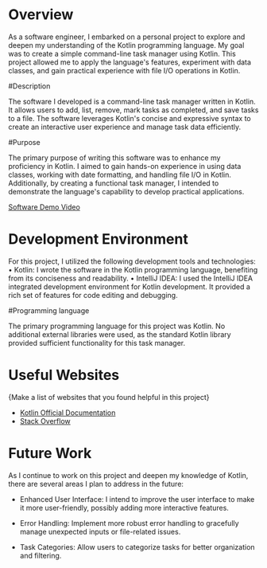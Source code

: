  # Overview

As a software engineer, I embarked on a personal project to explore and deepen my understanding of the Kotlin programming language. My goal was to create a simple command-line task manager using Kotlin. This project allowed me to apply the language's features, experiment with data classes, and gain practical experience with file I/O operations in Kotlin.

#Description  

The software I developed is a command-line task manager written in Kotlin. It allows users to add, list, remove, mark tasks as completed, and save tasks to a file. The software leverages Kotlin's concise and expressive syntax to create an interactive user experience and manage task data efficiently.  

#Purpose  

The primary purpose of writing this software was to enhance my proficiency in Kotlin. I aimed to gain hands-on experience in using data classes, working with date formatting, and handling file I/O in Kotlin. Additionally, by creating a functional task manager, I intended to demonstrate the language's capability to develop practical applications.


[Software Demo Video](https://youtu.be/LQLDax36D-I)

# Development Environment

For this project, I utilized the following development tools and technologies:
•	Kotlin: I wrote the software in the Kotlin programming language, benefiting from its conciseness and readability.
•	IntelliJ IDEA: I used the IntelliJ IDEA integrated development environment for Kotlin development. It provided a rich set of features for code editing and debugging.

#Programming language 
 
The primary programming language for this project was Kotlin. No additional external libraries were used, as the standard Kotlin library provided sufficient functionality for this task manager.

# Useful Websites

{Make a list of websites that you found helpful in this project}

- [Kotlin Official Documentation]( https://kotlinlang.org/docs/home.html)
- [Stack Overflow]( https://stackoverflow.com/)

# Future Work

As I continue to work on this project and deepen my knowledge of Kotlin, there are several areas I plan to address in the future: 

- Enhanced User Interface: I intend to improve the user interface to make it more user-friendly, possibly adding more interactive features.

- Error Handling: Implement more robust error handling to gracefully manage unexpected inputs or file-related issues.  

- Task Categories: Allow users to categorize tasks for better organization and filtering.
